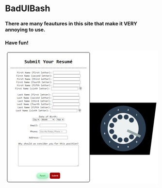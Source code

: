 # BadUIBash
### There are many feautures in this site that make it VERY annoying to use.
### Have fun!
![alt text](/src/Preview.png)
